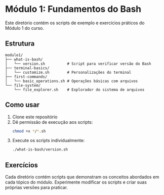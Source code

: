 # Módulo 1: Fundamentos do Bash

Este diretório contém os scripts de exemplo e exercícios práticos do Módulo 1 do curso.

## Estrutura

```
module1/
├── what-is-bash/
│   └── version.sh          # Script para verificar versão do Bash
├── terminal-basics/
│   └── customize.sh        # Personalizações do terminal
├── first-commands/
│   └── basic_operations.sh # Operações básicas com arquivos
└── file-system/
    └── file_explorer.sh    # Explorador do sistema de arquivos
```

## Como usar

1. Clone este repositório
2. Dê permissão de execução aos scripts:
   ```bash
   chmod +x */*.sh
   ```
3. Execute os scripts individualmente:
   ```bash
   ./what-is-bash/version.sh
   ```

## Exercícios

Cada diretório contém scripts que demonstram os conceitos abordados em cada tópico do módulo.
Experimente modificar os scripts e criar suas próprias versões para praticar.